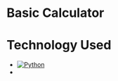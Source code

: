 # Basic Calculator

# Technology Used 

* [![Python](https://img.shields.io/badge/Python-3.9-blue)](https://www.python.org/)
* 
